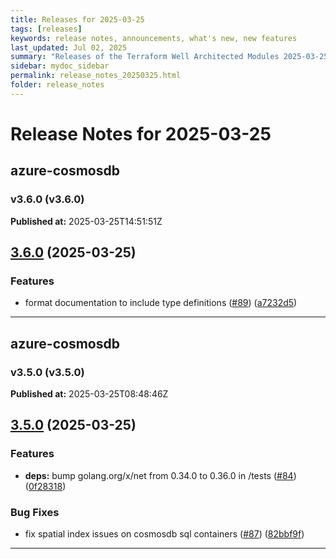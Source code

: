 ```yaml
---
title: Releases for 2025-03-25
tags: [releases]
keywords: release notes, announcements, what's new, new features
last_updated: Jul 02, 2025
summary: "Releases of the Terraform Well Architected Modules 2025-03-25"
sidebar: mydoc_sidebar
permalink: release_notes_20250325.html
folder: release_notes
---
```


# Release Notes for 2025-03-25

## azure-cosmosdb
### v3.6.0 (v3.6.0)
**Published at:** 2025-03-25T14:51:51Z

## [3.6.0](https://github.com/CloudNationHQ/terraform-azure-cosmosdb/compare/v3.5.0...v3.6.0) (2025-03-25)


### Features

* format documentation to include type definitions ([#89](https://github.com/CloudNationHQ/terraform-azure-cosmosdb/issues/89)) ([a7232d5](https://github.com/CloudNationHQ/terraform-azure-cosmosdb/commit/a7232d52f016cee3192d8d6de5278c66c1c8efec))

---

## azure-cosmosdb
### v3.5.0 (v3.5.0)
**Published at:** 2025-03-25T08:48:46Z

## [3.5.0](https://github.com/CloudNationHQ/terraform-azure-cosmosdb/compare/v3.4.0...v3.5.0) (2025-03-25)


### Features

* **deps:** bump golang.org/x/net from 0.34.0 to 0.36.0 in /tests ([#84](https://github.com/CloudNationHQ/terraform-azure-cosmosdb/issues/84)) ([0f28318](https://github.com/CloudNationHQ/terraform-azure-cosmosdb/commit/0f2831840aa7e4989f8ff3ba1fc67d5193c14e4f))


### Bug Fixes

* fix spatial index issues on cosmosdb sql containers ([#87](https://github.com/CloudNationHQ/terraform-azure-cosmosdb/issues/87)) ([82bbf9f](https://github.com/CloudNationHQ/terraform-azure-cosmosdb/commit/82bbf9f0f4e788a6caedf2d3c0b9b6863eb45eb8))

---

